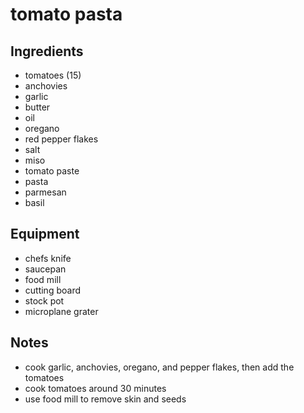 # tomato pasta

## Ingredients

- tomatoes (15)
- anchovies
- garlic
- butter
- oil
- oregano
- red pepper flakes
- salt
- miso
- tomato paste
- pasta
- parmesan
- basil

## Equipment

- chefs knife
- saucepan
- food mill
- cutting board
- stock pot
- microplane grater

## Notes

- cook garlic, anchovies, oregano, and pepper flakes, then add the tomatoes
- cook tomatoes around 30 minutes
- use food mill to remove skin and seeds
